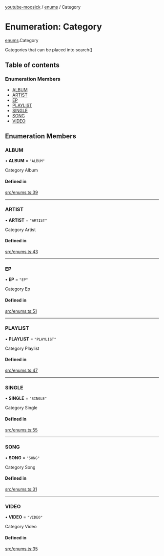 [youtube-moosick](../README.md) / [enums](../modules/enums.md) / Category

# Enumeration: Category

[enums](../modules/enums.md).Category

Categories that can be placed into search()

## Table of contents

### Enumeration Members

- [ALBUM](enums.Category.md#album)
- [ARTIST](enums.Category.md#artist)
- [EP](enums.Category.md#ep)
- [PLAYLIST](enums.Category.md#playlist)
- [SINGLE](enums.Category.md#single)
- [SONG](enums.Category.md#song)
- [VIDEO](enums.Category.md#video)

## Enumeration Members

### ALBUM

• **ALBUM** = ``"ALBUM"``

Category Album

#### Defined in

[src/enums.ts:39](https://github.com/EvasiveXkiller/youtube-moosick/blob/ecd1018/src/enums.ts#L39)

___

### ARTIST

• **ARTIST** = ``"ARTIST"``

Category Artist

#### Defined in

[src/enums.ts:43](https://github.com/EvasiveXkiller/youtube-moosick/blob/ecd1018/src/enums.ts#L43)

___

### EP

• **EP** = ``"EP"``

Category Ep

#### Defined in

[src/enums.ts:51](https://github.com/EvasiveXkiller/youtube-moosick/blob/ecd1018/src/enums.ts#L51)

___

### PLAYLIST

• **PLAYLIST** = ``"PLAYLIST"``

Category Playlist

#### Defined in

[src/enums.ts:47](https://github.com/EvasiveXkiller/youtube-moosick/blob/ecd1018/src/enums.ts#L47)

___

### SINGLE

• **SINGLE** = ``"SINGLE"``

Category Single

#### Defined in

[src/enums.ts:55](https://github.com/EvasiveXkiller/youtube-moosick/blob/ecd1018/src/enums.ts#L55)

___

### SONG

• **SONG** = ``"SONG"``

Category Song

#### Defined in

[src/enums.ts:31](https://github.com/EvasiveXkiller/youtube-moosick/blob/ecd1018/src/enums.ts#L31)

___

### VIDEO

• **VIDEO** = ``"VIDEO"``

Category Video

#### Defined in

[src/enums.ts:35](https://github.com/EvasiveXkiller/youtube-moosick/blob/ecd1018/src/enums.ts#L35)
